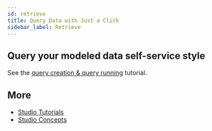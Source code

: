 ```yaml
---
id: retrieve
title: Query Data with Just a Click
sidebar_label: Retrieve
---
```


## Query your modeled data self-service style

See the [query creation & query running](../tutorials/query-tutorial.md) tutorial.

## More
- [Studio Tutorials](../tutorials/studio-create-model.md) 
- [Studio Concepts](../concepts/legend-studio-concepts.md)